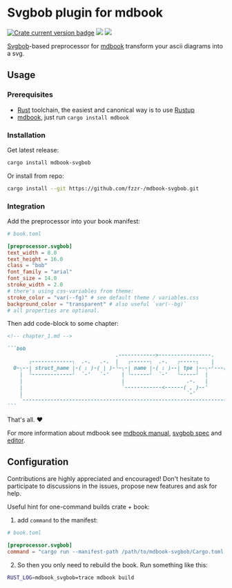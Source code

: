 # Svgbob plugin for mdbook

[![Crate current version badge](https://img.shields.io/crates/v/mdbook-svgbob.svg)](https://crates.io/crates/mdbook-svgbob)
![](https://github.com/fzzr-/mdbook-svgbob/workflows/Tests/badge.svg)
![](https://github.com/fzzr-/mdbook-svgbob/workflows/Audit/badge.svg)

[Svgbob][]-based preprocessor for [mdbook][] transform your ascii diagrams into a svg.


## Usage


### Prerequisites

- [Rust][] toolchain, the easiest and canonical way is to use [Rustup][]
- [mdbook][], just run `cargo install mdbook`


### Installation

Get latest release:

```bash
cargo install mdbook-svgbob
```

Or install from repo:

```bash
cargo install --git https://github.com/fzzr-/mdbook-svgbob.git
```


### Integration

Add the preprocessor into your book manifest:

```toml
# book.toml

[preprocessor.svgbob]
text_width = 8.0
text_height = 16.0
class = "bob"
font_family = "arial"
font_size = 14.0
stroke_width = 2.0
# there's using css-variables from theme:
stroke_color = "var(--fg)" # see default theme / variables.css
background_color = "transparent" # also useful `var(--bg)`
# all properties are optional.
```

Then add code-block to some chapter:

````md
<!-- chapter_1.md -->

```bob
                                   .------------>-----------------.
       ┌-------------┐  .-.   .-.  |   ┌------┐  .-.   ┌-----┐    |    .-.   ┌------┐
  O-╮--| struct_name |-( : )-( | )-╰-╮-| name |-( : )--| tpe |--╮-╯---( | )--| body |--╭---O
    |  └-------------┘  `-'   `-'    | └------┘  `-'   └-----┘  |      `-'   └------┘  |
    |                                |                    .-.   |                      |
    |                                `------------<------( , )--'                      |
    |                                                     `-'                          |
    `----------------------------------------------------------------------------------'
```
````

That's all. ♥️

For more information about mdbook see [mdbook manual][mdbook.manual],
[svgbob spec][svgbob.spec] and [editor][svgbob.editor].


## Configuration

Contributions are highly appreciated and encouraged!
Don't hesitate to participate to discussions in the issues, propose new features and ask for help.

Useful hint for one-command builds crate + book:

1. add `command` to the manifest:

```toml
# book.toml

[preprocessor.svgbob]
command = "cargo run --manifest-path /path/to/mdbook-svgbob/Cargo.toml --quiet"
```

2. So then you only need to rebuild the book. Run something like this:

```bash
RUST_LOG=mdbook_svgbob=trace mdbook build
```


[Rust]: https://www.rust-lang.org
[Rustup]: https://rustup.rs

[mdbook]: https://crates.io/crates/mdbook
[mdbook.manual]: https://rust-lang.github.io/mdBook/

[Svgbob]: https://crates.io/crates/svgbob
[svgbob.spec]: https://ivanceras.github.io/#md/Svgbob/Specification.md
[svgbob.editor]: https://ivanceras.github.io/svgbob-editor/
